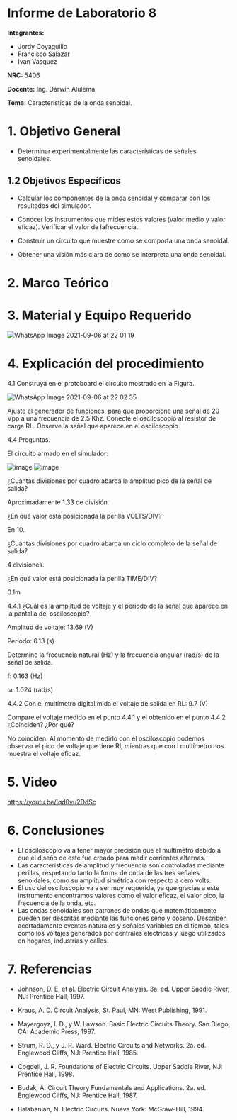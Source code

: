 # Informe de Laboratorio 8
**Integrantes:**

- Jordy Coyaguillo
- Francisco Salazar
- Ivan Vasquez

 **NRC:** 5406
 
 **Docente:** Ing. Darwin Alulema.
 
 **Tema:** Características de la onda senoidal.
# 1. Objetivo General

- Determinar experimentalmente las características de señales senoidales.

## 1.2 Objetivos Específicos

- Calcular los componentes de la onda senoidal y comparar con los resultados del simulador.

- Conocer los instrumentos que mides estos valores (valor medio y valor eficaz). Verificar el valor de lafrecuencia.

- Construir un circuito que muestre como se comporta una onda senoidal.

- Obtener una visión más clara de como se interpreta una onda senoidal.

# 2. Marco Teórico


# 3. Material y Equipo Requerido

![WhatsApp Image 2021-09-06 at 22 01 19](https://user-images.githubusercontent.com/85137954/132277602-f7ba3b3b-23ec-4c38-8454-eee625f6af3e.jpeg)

# 4. Explicación del procedimiento

4.1 Construya en el protoboard el circuito mostrado en la Figura.

![WhatsApp Image 2021-09-06 at 22 02 35](https://user-images.githubusercontent.com/85137954/132277740-8fabb076-020c-49c9-bc41-71ec419de5cb.jpeg)

Ajuste el generador de funciones, para que proporcione una señal de 20 Vpp a
una frecuencia de 2.5 Khz.
Conecte el osciloscopio al resistor de carga RL. Observe la señal que aparece en
el osciloscopio.

4.4 Preguntas.

El circuito armado en el simulador:

![image](https://user-images.githubusercontent.com/85137954/132279535-2b2ece6f-7f11-4722-8e56-5b9298c344bd.png)
![image](https://user-images.githubusercontent.com/85137954/132279571-85a5a81d-005a-403e-8cca-3b470f7380cb.png)


¿Cuántas divisiones por cuadro abarca la amplitud pico de la señal de salida?

Aproximadamente 1.33 de división.

¿En qué valor está posicionada la perilla VOLTS/DIV? 

En 10.

¿Cuántas divisiones por cuadro abarca un ciclo completo de la señal de salida?

4 divisiones.

¿En qué valor está posicionada la perilla TIME/DIV?

0.1m 

4.4.1 ¿Cuál es la amplitud de voltaje y el periodo de la señal que aparece en la pantalla
del osciloscopio?

Amplitud de voltaje: 13.69     (V)

Periodo:         6.13         (s)

Determine la frecuencia natural (Hz) y la frecuencia angular (rad/s) de la señal de
salida.

f:  0.163       (Hz)

ω:  1.024       (rad/s)

4.4.2 Con el multímetro digital mida el voltaje de salida en RL: 9.7  (V) 

Compare el voltaje medido en el punto 4.4.1 y el obtenido en el punto 4.4.2
¿Coinciden? ¿Por qué?

No coinciden. Al momento de medirlo con el osciloscopio podemos observar el pico de voltaje que tiene Rl, mientras que con l multímetro nos muestra el voltaje eficaz.

# 5. Video

https://youtu.be/Iqd0vu2DdSc

# 6. Conclusiones
- El osciloscopio va a tener mayor precisión que el multímetro debido a que el diseño de este fue creado para medir corrientes alternas. 
- Las características de amplitud y frecuencia son controladas mediante perillas, respetando tanto la forma de onda de las tres señales senoidales, como su amplitud simétrica con respecto a cero volts.
- El uso del osciloscopio va a ser muy requerida, ya que gracias a este instrumento encontramos valores como el valor eficaz, el valor pico, la frecuencia de la onda, etc.
- Las ondas senoidales son patrones de ondas que matemáticamente pueden ser descritas mediante las funciones seno y coseno. Describen acertadamente eventos naturales y señales variables en el tiempo, tales como los voltajes generados por centrales eléctricas y luego utilizados en hogares, industrias y calles.

# 7. Referencias

- Johnson, D. E. et al. Electric Circuit Analysis. 3a. ed. Upper Saddle River, NJ: Prentice Hall, 1997.

- Kraus, A. D. Circuit Analysis, St. Paul, MN: West Publishing, 1991.

- Mayergoyz, I. D., y W. Lawson. Basic Electric Circuits Theory. San Diego, CA: Academic Press, 1997.

- Strum, R. D., y J. R. Ward. Electric Circuits and Networks. 2a. ed. Englewood Cliffs, NJ: Prentice Hall, 1985.

- Cogdeil, J. R. Foundations of Electric Circuits. Upper Saddle River, NJ: Prentice Hall, 1998.

- Budak, A. Circuit Theory Fundamentals and Applications. 2a. ed. Englewood Cliffs, NJ: Prentice Hall, 1987.

- Balabanian, N. Electric Circuits. Nueva York: McGraw-Hill, 1994.

